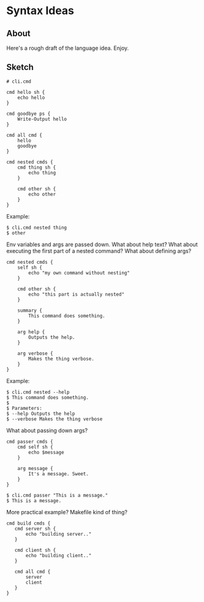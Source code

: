 # Syntax Ideas

## About

Here's a rough draft of the language idea. Enjoy.

## Sketch

```
# cli.cmd

cmd hello sh {
    echo hello
}

cmd goodbye ps {
    Write-Output hello
}

cmd all cmd {
    hello
    goodbye
}

cmd nested cmds {
    cmd thing sh {
        echo thing
    }

    cmd other sh {
        echo other
    }
}
```

Example:

```
$ cli.cmd nested thing
$ other
```

Env variables and args are passed down. What about help text?
What about executing the first part of a nested command?
What about defining args?

```
cmd nested cmds {
    self sh {
        echo "my own command without nesting"
    }

    cmd other sh {
        echo "this part is actually nested"
    }

    summary {
        This command does something.
    }

    arg help {
        Outputs the help.
    }

    arg verbose {
        Makes the thing verbose.
    }
}
```

Example:

```
$ cli.cmd nested --help
$ This command does something.
$
$ Parameters:
$ --help Outputs the help
$ --verbose Makes the thing verbose
```

What about passing down args?

```
cmd passer cmds {
    cmd self sh {
        echo $message
    }

    arg message {
        It's a message. Sweet.
    }
}
```

```
$ cli.cmd passer "This is a message."
$ This is a message.
```

More practical example? Makefile kind of thing?

```
cmd build cmds {
   cmd server sh {
       echo "building server.."
   }

   cmd client sh {
       echo "building client.."
   }

   cmd all cmd {
       server
       client
   }
}
```
